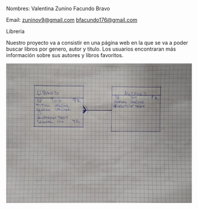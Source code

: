 Nombres:
Valentina Zunino
Facundo Bravo

Email:
zuninov9@gmail.com
bfacundo176@gmail.com



Libreria

Nuestro proyecto va a consistir en una página web en la que se va a poder
buscar libros por genero, autor y titulo.
Los usuarios encontraran más información sobre sus autores y libros favoritos.

![Diagram de entidad relación](images/DER.jpeg)